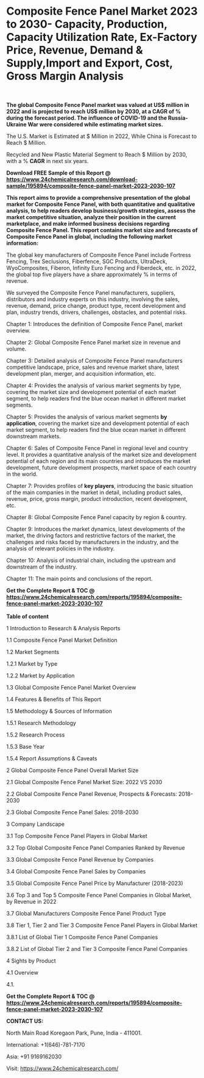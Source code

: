 <h1>Composite Fence Panel Market 2023 to 2030- Capacity, Production, Capacity Utilization Rate, Ex-Factory Price, Revenue, Demand & Supply,Import and Export, Cost, Gross Margin Analysis</h1><br/><p><strong>The global Composite Fence Panel market was valued at US$ million in 2022 and is projected to reach US$ million by 2030, at a <strong>CAGR</strong> of % during the forecast period. The influence of COVID-19 and the Russia-Ukraine War were considered while estimating market sizes.</strong></p><p>The U.S. Market is Estimated at $ Million in 2022, While China is Forecast to Reach $ Million.</p><p>Recycled and New Plastic Material Segment to Reach $ Million by 2030, with a % <strong>CAGR</strong> in next six years.</p><div><b>Download FREE Sample of this Report @ <a href="https://www.24chemicalresearch.com/download-sample/195894/composite-fence-panel-market-2023-2030-107">https://www.24chemicalresearch.com/download-sample/195894/composite-fence-panel-market-2023-2030-107</a></b></div><p><strong>This report aims to provide a comprehensive presentation of the global market for Composite Fence Panel, with both quantitative and qualitative analysis, to help readers develop business/growth strategies, assess the market competitive situation, analyze their position in the current marketplace, and make informed business decisions regarding Composite Fence Panel. This report contains market size and forecasts of Composite Fence Panel in global, including the following market information:</strong></p><p>The global key manufacturers of Composite Fence Panel include Fortress Fencing, Trex Seclusions, Fiberfence, SGC Products, UltraDeck, WyoComposites, Fiberon, Infinity Euro Fencing and Fiberdeck, etc. in 2022, the global top five players have a share approximately % in terms of revenue.</p><p>We surveyed the Composite Fence Panel manufacturers, suppliers, distributors and industry experts on this industry, involving the sales, revenue, demand, price change, product type, recent development and plan, industry trends, drivers, challenges, obstacles, and potential risks.</p><p>Chapter 1: Introduces the definition of Composite Fence Panel, market overview.</p><p>Chapter 2: Global Composite Fence Panel market size in revenue and volume.</p><p>Chapter 3: Detailed analysis of Composite Fence Panel manufacturers competitive landscape, price, sales and revenue market share, latest development plan, merger, and acquisition information, etc.</p><p>Chapter 4: Provides the analysis of various market segments by type, covering the market size and development potential of each market segment, to help readers find the blue ocean market in different market segments.</p><p>Chapter 5: Provides the analysis of various market segments <strong>by application</strong>, covering the market size and development potential of each market segment, to help readers find the blue ocean market in different downstream markets.</p><p>Chapter 6: Sales of Composite Fence Panel in regional level and country level. It provides a quantitative analysis of the market size and development potential of each region and its main countries and introduces the market development, future development prospects, market space of each country in the world.</p><p>Chapter 7: Provides profiles of <strong>key players</strong>, introducing the basic situation of the main companies in the market in detail, including product sales, revenue, price, gross margin, product introduction, recent development, etc.</p><p>Chapter 8: Global Composite Fence Panel capacity by region & country.</p><p>Chapter 9: Introduces the market dynamics, latest developments of the market, the driving factors and restrictive factors of the market, the challenges and risks faced by manufacturers in the industry, and the analysis of relevant policies in the industry.</p><p>Chapter 10: Analysis of industrial chain, including the upstream and downstream of the industry.</p><p>Chapter 11: The main points and conclusions of the report.</p><div><b>Get the Complete Report & TOC @ <a href="https://www.24chemicalresearch.com/reports/195894/composite-fence-panel-market-2023-2030-107">https://www.24chemicalresearch.com/reports/195894/composite-fence-panel-market-2023-2030-107</a></b></div><br><b>Table of content</b><p>1 Introduction to Research & Analysis Reports<br />
 
  1.1 Composite Fence Panel Market Definition<br />
 
  1.2 Market Segments<br />
 
  1.2.1 Market by Type<br />
 
  1.2.2 Market by Application<br />
 
  1.3 Global Composite Fence Panel Market Overview<br />
 
  1.4 Features & Benefits of This Report<br />
 
  1.5 Methodology & Sources of Information<br />
 
  1.5.1 Research Methodology<br />
 
  1.5.2 Research Process<br />
 
  1.5.3 Base Year<br />
 
  1.5.4 Report Assumptions & Caveats<br />
 
 2 Global Composite Fence Panel Overall Market Size<br />
 
  2.1 Global Composite Fence Panel Market Size: 2022 VS 2030<br />
 
  2.2 Global Composite Fence Panel Revenue, Prospects & Forecasts: 2018-2030<br />
 
  2.3 Global Composite Fence Panel Sales: 2018-2030<br />
 
 3 Company Landscape<br />
 
  3.1 Top Composite Fence Panel Players in Global Market<br />
 
  3.2 Top Global Composite Fence Panel Companies Ranked by Revenue<br />
 
  3.3 Global Composite Fence Panel Revenue by Companies<br />
 
  3.4 Global Composite Fence Panel Sales by Companies<br />
 
  3.5 Global Composite Fence Panel Price by Manufacturer (2018-2023)<br />
 
  3.6 Top 3 and Top 5 Composite Fence Panel Companies in Global Market, by Revenue in 2022<br />
 
  3.7 Global Manufacturers Composite Fence Panel Product Type<br />
 
  3.8 Tier 1, Tier 2 and Tier 3 Composite Fence Panel Players in Global Market<br />
 
  3.8.1 List of Global Tier 1 Composite Fence Panel Companies<br />
 
  3.8.2 List of Global Tier 2 and Tier 3 Composite Fence Panel Companies<br />
 
 4 Sights by Product<br />
 
  4.1 Overview<br />
 
  4.1.<br><div><b>Get the Complete Report & TOC @ <a href="https://www.24chemicalresearch.com/reports/195894/composite-fence-panel-market-2023-2030-107">https://www.24chemicalresearch.com/reports/195894/composite-fence-panel-market-2023-2030-107</a></b></div></p>
 
 <b>CONTACT US:</b><br>
 
 North Main Road Koregaon Park, Pune, India - 411001.<br/>
 
 International: +1(646)-781-7170<br/>
 
 Asia: +91 9169162030<br/>
 
 Visit: <a href="https://www.24chemicalresearch.com/">https://www.24chemicalresearch.com/</a>
 
 <br>